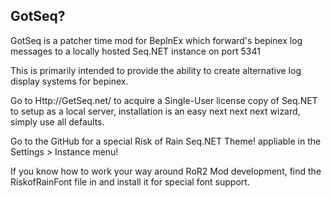﻿## GotSeq?

GotSeq is a patcher time mod for BepInEx which forward's bepinex log messages to a locally hosted Seq.NET instance on port 5341

This is primarily intended to provide the ability to create alternative log display systems for bepinex.

Go to Http://GetSeq.net/ to acquire a Single-User license copy of Seq.NET to setup as a local server, installation is an easy next next next wizard, simply use all defaults.

Go to the GitHub for a special Risk of Rain Seq.NET Theme! appliable in the Settings > Instance menu!

If you know how to work your way around RoR2 Mod development, find the RiskofRainFont file in and install it for special font support.

